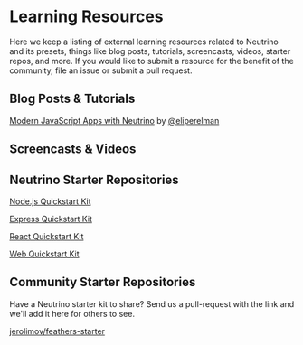 # Learning Resources

Here we keep a listing of external learning resources related to Neutrino and its presets, things like blog posts,
tutorials, screencasts, videos, starter repos, and more. If you would like to submit a resource for the benefit of the
community, file an issue or submit a pull request.

## Blog Posts & Tutorials

[Modern JavaScript Apps with Neutrino](https://davidwalsh.name/neutrino) by [@eliperelman](https://twitter.com/eliperelman)

## Screencasts & Videos

## Neutrino Starter Repositories

[Node.js Quickstart Kit](https://github.com/mozilla-neutrino/node-starter)

[Express Quickstart Kit](https://github.com/mozilla-neutrino/express-starter)

[React Quickstart Kit](https://github.com/mozilla-neutrino/react-starter)

[Web Quickstart Kit](https://github.com/mozilla-neutrino/web-starter)

## Community Starter Repositories

Have a Neutrino starter kit to share? Send us a pull-request with the link and we'll add it here for others to see.

[jerolimov/feathers-starter](https://github.com/jerolimov/feathers-starter)
